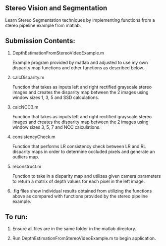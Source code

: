 ## Stereo Vision and Segmentation

Learn Stereo Segmentation techniques by implementing functions from a stereo pipeline example from matlab. 

## Submission Contents:
1. DepthEstimationFromStereoVideoExample.m
      
   Example program provided by matlab and adjusted to use my own disparity map functions and other functions as described below. 

2. calcDisparity.m

    Function that takes as inputs left and right rectified grayscale stereo images and creates the disparity map between the 2 images using window sizes 1, 3, 5 and SSD calculations.  

3. calcNCC3.m

     Function that takes as inputs left and right rectified grayscale stereo images and creates the disparity map between the 2 images using window sizes 3, 5, 7 and NCC calculations.

4. consistencyCheck.m

    Function that performs LR consistency check between LR and RL disparity maps in order to determine occluded pixels and generate an outliers map. 

5. reconstruct.m
      
    Function to take in a disparity map and utilizes given camera parameters to return a matrix of depth values for each pixel in the left image.
    
6. .fig files show individual results obtained from utilizing the functions above as compared with functions provided by the stereo pipeline example. 

## To run:
1. Ensure all files are in the same folder in the matlab directory.

2. Run DepthEstimationFromStereoVideoExample.m to begin application.

